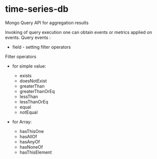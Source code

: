 time-series-db
==============
Mongo Query API for aggregation results

Invoking of query execution one can obtain events or metrics applied on events.
Query events :
* field - setting filter operators


Filter operators
* for simple value:
   * exists	 
   * doesNotExist	
   * greaterThan
   * greaterThanOrEq
   * lessThan
   * lessThanOrEq	 
   * equal
   * notEqual	 

* for Array:
   * hasThisOne	 	
   * hasAllOf	 
   * hasAnyOf	 	
   * hasNoneOf	 
   * hasThisElement	 
